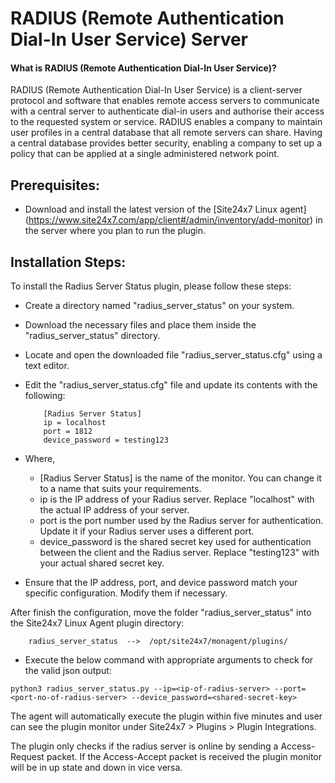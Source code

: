 # RADIUS (Remote Authentication Dial-In User Service)  Server

#### What is RADIUS (Remote Authentication Dial-In User Service)?

RADIUS (Remote Authentication Dial-In User Service) is a client-server protocol and software that enables remote access servers to communicate with a central server to authenticate dial-in users and authorise their access to the requested system or service.
RADIUS enables a company to maintain user profiles in a central database that all remote servers can share. Having a central database provides better security, enabling a company to set up a policy that can be applied at a single administered network point.

## Prerequisites: 

- Download and install the latest version of the [Site24x7 Linux agent] (https://www.site24x7.com/app/client#/admin/inventory/add-monitor) in the server where you plan to run the plugin. 

## Installation Steps:


To install the Radius Server Status plugin, please follow these steps:

- Create a directory named "radius_server_status" on your system.

- Download the necessary files and place them inside the "radius_server_status" directory.
  
- Locate and open the downloaded file "radius_server_status.cfg" using a text editor.

- Edit the "radius_server_status.cfg" file and update its contents with the following:

          [Radius Server Status]
          ip = localhost
          port = 1812
          device_password = testing123

- Where,
     - [Radius Server Status] is the name of the monitor. You can change it to a name that suits your requirements.
     - ip is the IP address of your Radius server. Replace "localhost" with the actual IP address of your server.
     - port is the port number used by the Radius server for authentication. Update it if your Radius server uses a different port.
     - device_password is the shared secret key used for authentication between the client and the Radius server. Replace "testing123" with your actual shared secret key.

- Ensure that the IP address, port, and device password match your specific configuration. Modify them if necessary.

After finish the configuration, move the folder "radius_server_status" into the Site24x7 Linux Agent plugin directory:

        radius_server_status  -->  /opt/site24x7/monagent/plugins/

- Execute the below command with appropriate arguments to check for the valid json output:
```
python3 radius_server_status.py --ip=<ip-of-radius-server> --port=<port-no-of-radius-server> --device_password=<shared-secret-key> 
```

The agent will automatically execute the plugin within five minutes and user can see the plugin monitor under Site24x7 > Plugins > Plugin Integrations.

The plugin only checks if the radius server is online by sending a Access-Request packet. If the Access-Accept packet is received the plugin monitor will be in up state and down in vice versa. 
